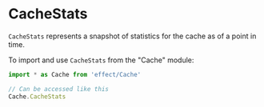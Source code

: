 # CacheStats

`CacheStats` represents a snapshot of statistics for the cache as of a
point in time.

To import and use `CacheStats` from the "Cache" module:

```ts
import * as Cache from 'effect/Cache'

// Can be accessed like this
Cache.CacheStats
```
